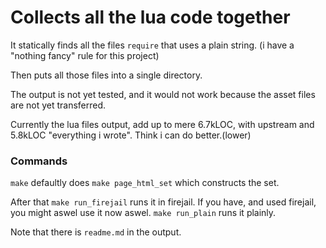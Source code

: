 # Collects all the lua code together

It statically finds all the files `require` that uses a plain string.
(i have a "nothing fancy" rule for this project)

Then puts all those files into a single directory.

The output is not yet tested, and it would not work because the asset files
are not yet transferred.

Currently the lua files output, add up to mere 6.7kLOC, with upstream and
5.8kLOC "everything i wrote". Think i can do better.(lower)

### Commands
`make` defaultly does `make page_html_set` which constructs the set.

After that `make run_firejail` runs it in firejail. If you have, and used
firejail, you might aswel use it now aswel. `make run_plain` runs it
plainly.

Note that there is `readme.md` in the output.
